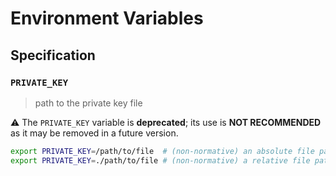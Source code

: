 # Environment Variables

## Specification

### `PRIVATE_KEY`

> path to the private key file

⚠️ The `PRIVATE_KEY` variable is **deprecated**; its use is **NOT RECOMMENDED**
as it may be removed in a future version.

```bash
export PRIVATE_KEY=/path/to/file  # (non-normative) an absolute file path
export PRIVATE_KEY=./path/to/file # (non-normative) a relative file path
```
